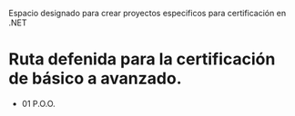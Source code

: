 Espacio designado para crear proyectos especificos para certificación en .NET

# Ruta defenida para la certificación de básico a avanzado.

 * 01 P.O.O.

